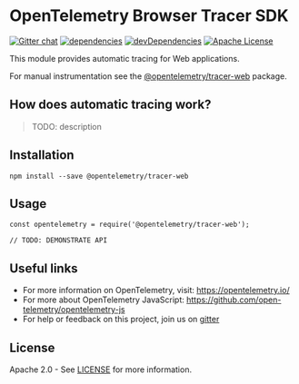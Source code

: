 # OpenTelemetry Browser Tracer SDK
[![Gitter chat][gitter-image]][gitter-url]
[![dependencies][dependencies-image]][dependencies-url]
[![devDependencies][devDependencies-image]][devDependencies-url]
[![Apache License][license-image]][license-image]

This module provides automatic tracing for Web applications.

For manual instrumentation see the
[@opentelemetry/tracer-web](https://github.com/open-telemetry/opentelemetry-js/tree/master/packages/opentelemetry-tracer-web) package.

## How does automatic tracing work?
> TODO: description

## Installation

```
npm install --save @opentelemetry/tracer-web
```

## Usage

```
const opentelemetry = require('@opentelemetry/tracer-web');

// TODO: DEMONSTRATE API
```

## Useful links
- For more information on OpenTelemetry, visit: <https://opentelemetry.io/>
- For more about OpenTelemetry JavaScript: <https://github.com/open-telemetry/opentelemetry-js>
- For help or feedback on this project, join us on [gitter][gitter-url]

## License

Apache 2.0 - See [LICENSE][license-url] for more information.

[gitter-image]: https://badges.gitter.im/open-telemetry/opentelemetry-js.svg
[gitter-url]: https://gitter.im/open-telemetry/opentelemetry-node?utm_source=badge&utm_medium=badge&utm_campaign=pr-badge&utm_content=badge
[license-url]: https://github.com/open-telemetry/opentelemetry-js/blob/master/LICENSE
[license-image]: https://img.shields.io/badge/license-Apache_2.0-green.svg?style=flat
[dependencies-image]: https://david-dm.org/open-telemetry/opentelemetry-js/status.svg?path=packages/opentelemetry-tracer-web
[dependencies-url]: https://david-dm.org/open-telemetry/opentelemetry-js?path=packages%2Fopentelemetry-tracer-web
[devDependencies-image]: https://david-dm.org/open-telemetry/opentelemetry-js/dev-status.svg?path=packages/opentelemetry-tracer-web
[devDependencies-url]: https://david-dm.org/open-telemetry/opentelemetry-js?path=packages%2Fopentelemetry-tracer-web&type=dev
